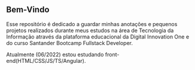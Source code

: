 ## Bem-Vindo

Esse repositório é dedicado a guardar minhas anotações e pequenos projetos realizados durante meus estudos na área de Tecnologia da Informação através da plataforma educacional da Digital Innovation One e do curso Santander Bootcamp Fullstack Developer.

Atualmente (06/2022) estou estudando front-end(HTML/CSS/JS/TS/Angular). 

